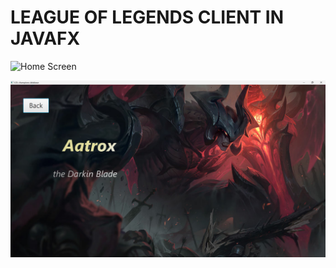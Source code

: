 # LEAGUE OF LEGENDS CLIENT IN JAVAFX

![Home Screen](images/main.png)

![Champion View Screen](images/champion.png)

